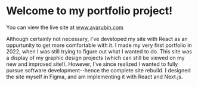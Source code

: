 # Welcome to my portfolio project!

You can view the live site at www.avarubin.com

Although certainly not necessary, I've developed my site with React as an oppurtunity to get more comfortable with it. I made my very first portfolio in 2022, when I was still trying to figure out what I wanted to do. This site was a display of my graphic design projects (which can still be viewed on my new and improved site!). However, I've since realized I wanted to fully pursue software development--hence the complete site rebuild. I designed the site myself in Figma, and am implementing it with React and Next.js. 

